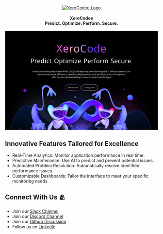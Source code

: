 <br />
<p align="center">
    <a href="https://xerocodee.com/" target="_blank"><img width="150" height="150" src="https://xerocodee-frontend-assets.s3.ap-south-1.amazonaws.com/frontend-web/images/logo.svg" alt="XeroCodee Logo"></a>
    <br />
    <br />
    <b>XeroCodee</b><br>
    <b>Predict. Optimize. Perform. Secure.</b>
    <br />
    <br />
    <a href="https://xerocodee.com/"><img width="800" height=auto src="../images/cover-image.png" alt="Visit the XeroCodee repo"></a>
</p>

<h2>Innovative Features Tailored for Excellence</h2>

<ul>
    <li>Real-Time Analytics: Monitor application performance in real time.</li>
    <li>Predictive Maintenance: Use AI to predict and prevent potential issues.</li>
    <li>Automated Problem Resolution: Automatically resolve identified performance issues.</li>
    <li>Customizable Dashboards: Tailor the interface to meet your specific monitoring needs.</li>
</ul>

<h2>Connect With Us 🫂</h2>
<ul>
    <li>Join our <a href="https://join.slack.com/t/xerocodee/shared_invite/zt-1u40v2902-1YLQZsCLUw8bN9dHa3Zudw">Slack Channel</a></li>
    <li>Join our <a href="https://discord.gg/PJYktCbw">Discord Channel</a></li>
    <li>Join our <a href="https://github.com/orgs/xerocodee/discussions">Github Discussion</a></li>
    <li>Follow us on <a href="https://www.linkedin.com/company/xerocodee/">LinkedIn</a></li>
</ul>
